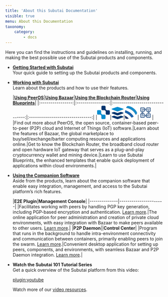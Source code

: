 ```yaml
---
title: 'About this Subutai Documentation'
visible: true
menu: About this Documentation
taxonomy:
    category:
        - docs
---
```


Here you can find the instructions and guidelines on installing, running, and making the best possible use of the Subutai products and components.

- **[Getting Started with Subutai](../../working-with-subutai/getting-started)**  
  Your quick guide to setting up the Subutai products and components.

- **[Working with Subutai](../../working-with-subutai)**  
  Learn about the products and how to use their features.
  
  |**[Using PeerOS](../../working-with-subutai/using-peeros)**|**[Using Bazaar](../../working-with-subutai/using-bazaar)**|**[Using the Blockchain Router](https://subutai.io/router.html)**|**[Using Blueprints](../../working-with-subutai/blueprints)**|
|:----------------:|:----------------:|:-------------------------------:|:-------------------------------:|
|![PeerOS](icon_peerOS.png)|![Bazaar](icon_bazaar.png)|![Blockchain Router](icon_brouter.png)|![Blueprints](icon_blueprints.png)|
|Find out more about PeerOS, the open source, container-based peer-to-peer (P2P) cloud and Internet of Things (IoT) software.|Learn about the features of Bazaar, the global marketplace to buy/sell/exchange/barter computing resources and applications online.|Get to know the Blockchain Router, the broadband cloud router and open hardware IoT gateway that serves as a plug-and-play cryptocurrency wallet and mining device.|Learn to use Subutai Blueprints, the enhanced templates that enable quick deployment of applications within cloud environments.|

- **[Using the Companion Software](../../software-components)**  
Aside from the products, learn about the companion software that enable easy integration, management, and access to the Subutai platform’s rich features.

  |**E2E Plugin**|**Management Console**|
|--------------|----------------------|
|Facilitates working with peers by handling PGP key generation, including PGP-based encryption and authentication. [Learn more](../../software-components/e2e-plugin).|The online application for peer administration and creation of private cloud environments, with easy integration with Bazaar to make peers available to other users. [Learn more](../../software-components/management-console).|
|**P2P Daemon**||**Control Center**|
|Program that runs in the background to handle intra-environment connectivity and communication between containers, primarily enabling peers to join the swarm. [Learn more](https://docs.subutai.io/Projects/p2p_toctree.html).|Convenient desktop application for setting up peers, components, and environments, with seamless Bazaar and P2P Daemon integration. [Learn more](../../software-components/control-center).|

- **Watch the Subutai 101 Tutorial Series**   
  Get a quick overview of the Subutai platform from this video:

  [plugin:youtube](https://www.youtube.com/watch?v=HzDoNvtWLjU)

  Watch more of our [video resources](../../videos).
